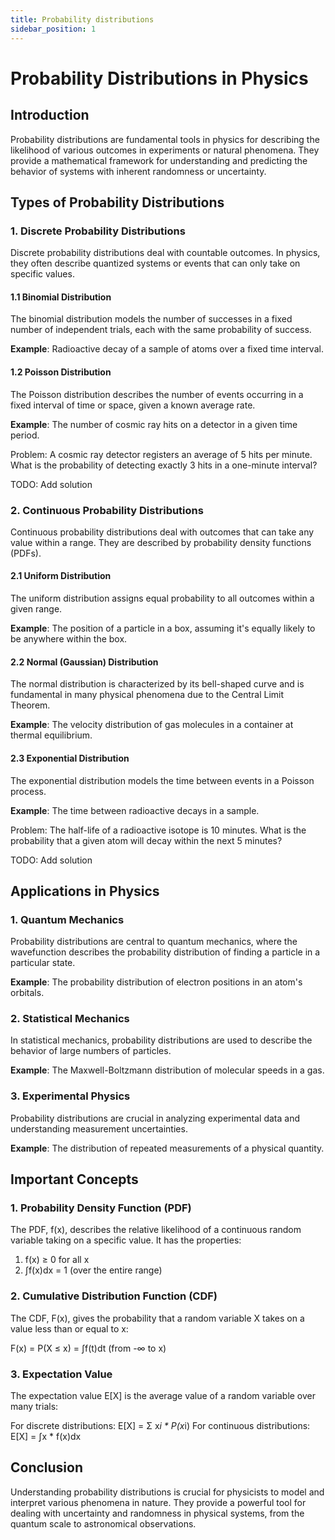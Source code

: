 ```yaml
---
title: Probability distributions
sidebar_position: 1
---
```


# Probability Distributions in Physics

## Introduction

Probability distributions are fundamental tools in physics for describing the likelihood of various outcomes in experiments or natural phenomena. They provide a mathematical framework for understanding and predicting the behavior of systems with inherent randomness or uncertainty.

## Types of Probability Distributions

### 1. Discrete Probability Distributions

Discrete probability distributions deal with countable outcomes. In physics, they often describe quantized systems or events that can only take on specific values.

#### 1.1 Binomial Distribution

The binomial distribution models the number of successes in a fixed number of independent trials, each with the same probability of success.

**Example**: Radioactive decay of a sample of atoms over a fixed time interval.

#### 1.2 Poisson Distribution

The Poisson distribution describes the number of events occurring in a fixed interval of time or space, given a known average rate.

**Example**: The number of cosmic ray hits on a detector in a given time period.

Problem: A cosmic ray detector registers an average of 5 hits per minute. What is the probability of detecting exactly 3 hits in a one-minute interval?

TODO: Add solution

### 2. Continuous Probability Distributions

Continuous probability distributions deal with outcomes that can take any value within a range. They are described by probability density functions (PDFs).

#### 2.1 Uniform Distribution

The uniform distribution assigns equal probability to all outcomes within a given range.

**Example**: The position of a particle in a box, assuming it's equally likely to be anywhere within the box.

#### 2.2 Normal (Gaussian) Distribution

The normal distribution is characterized by its bell-shaped curve and is fundamental in many physical phenomena due to the Central Limit Theorem.

**Example**: The velocity distribution of gas molecules in a container at thermal equilibrium.

#### 2.3 Exponential Distribution

The exponential distribution models the time between events in a Poisson process.

**Example**: The time between radioactive decays in a sample.

Problem: The half-life of a radioactive isotope is 10 minutes. What is the probability that a given atom will decay within the next 5 minutes?

TODO: Add solution

## Applications in Physics

### 1. Quantum Mechanics

Probability distributions are central to quantum mechanics, where the wavefunction describes the probability distribution of finding a particle in a particular state.

**Example**: The probability distribution of electron positions in an atom's orbitals.

### 2. Statistical Mechanics

In statistical mechanics, probability distributions are used to describe the behavior of large numbers of particles.

**Example**: The Maxwell-Boltzmann distribution of molecular speeds in a gas.

### 3. Experimental Physics

Probability distributions are crucial in analyzing experimental data and understanding measurement uncertainties.

**Example**: The distribution of repeated measurements of a physical quantity.

## Important Concepts

### 1. Probability Density Function (PDF)

The PDF, f(x), describes the relative likelihood of a continuous random variable taking on a specific value. It has the properties:

1. f(x) ≥ 0 for all x
2. ∫f(x)dx = 1 (over the entire range)

### 2. Cumulative Distribution Function (CDF)

The CDF, F(x), gives the probability that a random variable X takes on a value less than or equal to x:

F(x) = P(X ≤ x) = ∫f(t)dt (from -∞ to x)

### 3. Expectation Value

The expectation value E[X] is the average value of a random variable over many trials:

For discrete distributions: E[X] = Σ x*i * P(x*i)
For continuous distributions: E[X] = ∫x * f(x)dx

## Conclusion

Understanding probability distributions is crucial for physicists to model and interpret various phenomena in nature. They provide a powerful tool for dealing with uncertainty and randomness in physical systems, from the quantum scale to astronomical observations.
